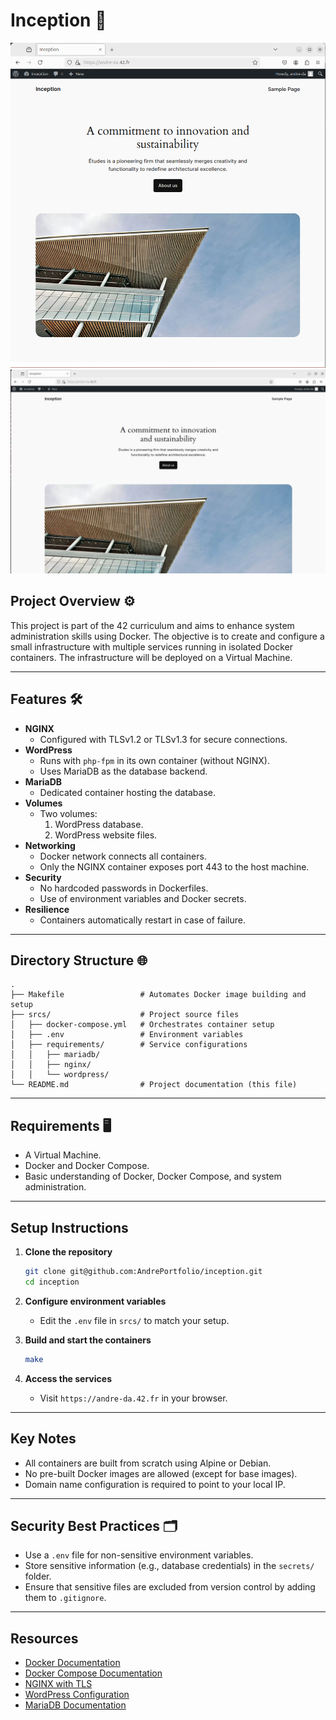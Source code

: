 # Inception 🐳 

![Description of the photo](https://github.com/AndrePortfolio/inception/blob/main/inception1.png)
![Description of the photo](https://github.com/AndrePortfolio/inception/blob/main/inception2.png)

## Project Overview ⚙️

This project is part of the 42 curriculum and aims to enhance system administration skills using Docker. The objective is to create and configure a small infrastructure with multiple services running in isolated Docker containers. The infrastructure will be deployed on a Virtual Machine.

---

## Features 🛠️

- **NGINX**
  - Configured with TLSv1.2 or TLSv1.3 for secure connections.
- **WordPress**
  - Runs with `php-fpm` in its own container (without NGINX).
  - Uses MariaDB as the database backend.
- **MariaDB**
  - Dedicated container hosting the database.
- **Volumes**
  - Two volumes:
    1. WordPress database.
    2. WordPress website files.
- **Networking**
  - Docker network connects all containers.
  - Only the NGINX container exposes port 443 to the host machine.
- **Security**
  - No hardcoded passwords in Dockerfiles.
  - Use of environment variables and Docker secrets.
- **Resilience**
  - Containers automatically restart in case of failure.

---

## Directory Structure 🌐

```plaintext
.
├── Makefile                 # Automates Docker image building and setup
├── srcs/                    # Project source files
│   ├── docker-compose.yml   # Orchestrates container setup
│   ├── .env                 # Environment variables
│   ├── requirements/        # Service configurations
│   │   ├── mariadb/
│   │   ├── nginx/
│   │   └── wordpress/
└── README.md                # Project documentation (this file)
```

---

## Requirements 🖥️

- A Virtual Machine.
- Docker and Docker Compose.
- Basic understanding of Docker, Docker Compose, and system administration.

---

## Setup Instructions

1. **Clone the repository**
   ```bash
   git clone git@github.com:AndrePortfolio/inception.git
   cd inception
   ```

2. **Configure environment variables**
   - Edit the `.env` file in `srcs/` to match your setup.

3. **Build and start the containers**
   ```bash
   make
   ```

4. **Access the services**
   - Visit `https://andre-da.42.fr` in your browser.

---

## Key Notes

- All containers are built from scratch using Alpine or Debian.
- No pre-built Docker images are allowed (except for base images).
- Domain name configuration is required to point to your local IP.

---

## Security Best Practices 🗂️

- Use a `.env` file for non-sensitive environment variables.
- Store sensitive information (e.g., database credentials) in the `secrets/` folder.
- Ensure that sensitive files are excluded from version control by adding them to `.gitignore`.

---

## Resources

- [Docker Documentation](https://docs.docker.com/)
- [Docker Compose Documentation](https://docs.docker.com/compose/)
- [NGINX with TLS](https://nginx.org/en/docs/http/configuring_https_servers.html)
- [WordPress Configuration](https://wordpress.org/support/article/editing-wp-config-php/)
- [MariaDB Documentation](https://mariadb.com/kb/en/)
